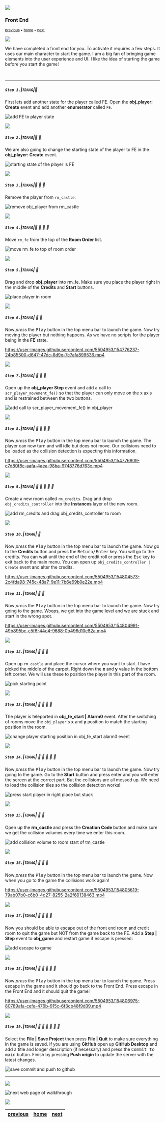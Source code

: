 ![](../images/line3.png)

### Front End

<sub>[previous](../pathfinding-iii/README.md#user-content-pathfinding-zombie-iii) • [home](../README.md#user-content-gms2-ue4-space-rocks) • [next](../audio/README.md#user-content-audio-sfx)</sub>

![](../images/line3.png)

We have completed a front end for you.  To activate it requires a few steps. It uses our main character to start the game.  I am a big fan of bringing game elements into the user experience and UI.  I like the idea of starting the game before you start the game!

<br>

---


##### `Step 1.`\|`TDAAG`|:small_blue_diamond:

  First lets add another state for the player called FE.  Open the **obj_player: Create** event and add another **enumerator** called `FE`.
		

![add FE to player state](images/feCreate.png)

![](../images/line2.png)

##### `Step 2.`\|`TDAAG`|:small_blue_diamond: :small_blue_diamond: 

We are also going to change the starting state of the player to FE in the **obj_player: Create** event.


![starting state of the player is FE](images/playerStateFE.png)

![](../images/line2.png)

##### `Step 3.`\|`TDAAG`|:small_blue_diamond: :small_blue_diamond: :small_blue_diamond:

Remove the player from `rm_castle`.

![remove obj_player from rm_castle](images/removePlayerFromLevel.png)

![](../images/line2.png)

##### `Step 4.`\|`TDAAG`|:small_blue_diamond: :small_blue_diamond: :small_blue_diamond: :small_blue_diamond:

Move `rm_fe` from the top of the **Room Order** list.  

![move rm_fe to top of room order](images/moveRoomFE.png)

![](../images/line2.png)

##### `Step 5.`\|`TDAAG`| :small_orange_diamond:

Drag and drop **obj_player** into rm_fe. Make sure you place the player right in the middle of the **Credits** and **Start** buttons.

![place player in room](images/placePlayerInRoom.png)

![](../images/line2.png)

##### `Step 6.`\|`TDAAG`| :small_orange_diamond: :small_blue_diamond:

Now *press* the <kbd>Play</kbd> button in the top menu bar to launch the game. Now try moving the player but nothing happens.  As we have no scripts for the player being in the **FE** state.

https://user-images.githubusercontent.com/5504953/154776237-24b85500-d647-47dc-8d9e-7c7afa899536.mp4

![](../images/line2.png)

##### `Step 7.`\|`TDAAG`| :small_orange_diamond: :small_blue_diamond: :small_blue_diamond:

Open up the **obj_player Step** event and add a call to `scr_player_movement_fe()` so that the player can only move on the x axis and is restrained between the two buttons.

![add call to scr_player_movement_fe() in obj_player](images/playerMovementFE.png)

![](../images/line2.png)

##### `Step 8.`\|`TDAAG`| :small_orange_diamond: :small_blue_diamond: :small_blue_diamond: :small_blue_diamond:

Now *press* the <kbd>Play</kbd> button in the top menu bar to launch the game. The player can now turn and will idle but does not move. Our collisions need to be loaded as the collision detection is expecting this information.

https://user-images.githubusercontent.com/5504953/154776909-c7d80f8c-aafa-4aea-98ba-9748776d763c.mp4



![](../images/line2.png)

##### `Step 9.`\|`TDAAG`| :small_orange_diamond: :small_blue_diamond: :small_blue_diamond: :small_blue_diamond: :small_blue_diamond:

Create a new room called `rm_credits`.  Drag and drop `obj_credits_controller` into the **Instances** layer of the new room.

![add rm_credits and drag obj_credits_controller to room](images/creditController.png)


![](../images/line2.png)

##### `Step 10.`\|`TDAAG`| :large_blue_diamond:

Now *press* the <kbd>Play</kbd> button in the top menu bar to launch the game. Now go to the **Credits** button and press the <kbd>Return/Enter</kbd> key.  You will go to the credits.  You can wait until the end of the credit roll or press the <kbd>Esc</kbd> key to exit back to the main menu.  You can open up `obj_credits_controller | Create` event and alter the credits.

https://user-images.githubusercontent.com/5504953/154804573-2c4fda98-745c-48a7-9e11-7b6e69b0e22e.mp4

##### `Step 11.`\|`TDAAG`| :large_blue_diamond: :small_blue_diamond: 

Now *press* the <kbd>Play</kbd> button in the top menu bar to launch the game. Now try going to the game.  Woops, we get into the game level and we are stuck and start in the wrong spot.

https://user-images.githubusercontent.com/5504953/154804991-49b895bc-c5f6-44c4-9688-0b496d10e82a.mp4

![](../images/line2.png)


##### `Step 12.`\|`TDAAG`| :large_blue_diamond: :small_blue_diamond: :small_blue_diamond: 

Open up `rm_castle` and place the cursor where you want to start.  I have picked the middle of the carpet.  Right down the **x** and **y** value in the bottom left corner.  We will use these to position the player in this part of the room.

![pick starting point](images/startMiddleOfCarpet.png)

![](../images/line2.png)

##### `Step 13.`\|`TDAAG`| :large_blue_diamond: :small_blue_diamond: :small_blue_diamond:  :small_blue_diamond: 

The player is teleported in **obj_fe_start | Alarm0** event.  After the switching of rooms move the `obj_player`'s **x** and **y** position to match the starting position in the room.

![change player starting position in obj_fe_start alarm0 event](images/alarm0Place.png)

![](../images/line2.png)

##### `Step 14.`\|`TDAAG`| :large_blue_diamond: :small_blue_diamond: :small_blue_diamond: :small_blue_diamond:  :small_blue_diamond: 

Now *press* the <kbd>Play</kbd> button in the top menu bar to launch the game. Now try going to the game. Go to the **Start** button and press enter and you will enter the screen at the correct part.  But the collisions are all messed up.  We need to load the collision tiles so the collision detection works!

![press start player in right place but stuck](images/playerPosition.png)

![](../images/line2.png)

##### `Step 15.`\|`TDAAG`| :large_blue_diamond: :small_orange_diamond: 

Open up the **rm_castle** and press the **Creation Code** button and make sure we get the collision volumes every time we enter this room.

![add collision volume to room start of tm_castle](images/collisionCastleRoomStart.png)

![](../images/line2.png)

##### `Step 16.`\|`TDAAG`| :large_blue_diamond: :small_orange_diamond:   :small_blue_diamond: 

Now *press* the <kbd>Play</kbd> button in the top menu bar to launch the game. Now when you go to the game the collisions work again!

https://user-images.githubusercontent.com/5504953/154805619-79ab07b0-c6b0-4d27-8255-2a2f69138463.mp4

![](../images/line2.png)

##### `Step 17.`\|`TDAAG`| :large_blue_diamond: :small_orange_diamond: :small_blue_diamond: :small_blue_diamond:

Now you should be able to escape out of the front end room and credit room to quit the game but NOT from the game back to the FE.  Add a **Step | Step** event to **obj_game** and restart game if escape is pressed:

![add escape to game](images/QuitGame.png)

![](../images/line2.png)

##### `Step 18.`\|`TDAAG`| :large_blue_diamond: :small_orange_diamond: :small_blue_diamond: :small_blue_diamond: :small_blue_diamond:

Now *press* the <kbd>Play</kbd> button in the top menu bar to launch the game. Press escape in the game and it should go back to the Front End.  Press escape in the Front End and it should quit the game!

https://user-images.githubusercontent.com/5504953/154806975-80789afa-cefe-476b-915c-6f3cb48f9d39.mp4

![](../images/line2.png)

##### `Step 19.`\|`TDAAG`| :large_blue_diamond: :small_orange_diamond: :small_blue_diamond: :small_blue_diamond: :small_blue_diamond: :small_blue_diamond:

Select the **File | Save Project** then press **File | Quit** to make sure everything in the game is saved. If you are using **GitHub** open up **GitHub Desktop** and add a title and longer description (if necessary) and press the <kbd>Commit to main</kbd> button. Finish by pressing **Push origin** to update the server with the latest changes.

![save commit and push to github](images/github.png)
___


![](../images/line.png)

<!-- <img src="https://via.placeholder.com/1000x100/45D7CA/000000/?text=Next Up - Audio SFX"> -->

![next web page of walkthrough](images/banner.png)

![](../images/line.png)

| [previous](../pathfinding-iii/README.md#user-content-pathfinding-zombie-iii)| [home](../README.md#user-content-gms2-ue4-space-rocks) | [next](../audio/README.md#user-content-audio-sfx)|
|---|---|---|
